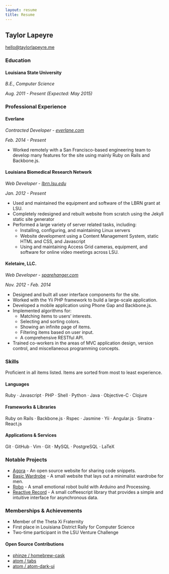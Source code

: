 ```yaml
---
layout: resume
title: Resume
---
```


## Taylor Lapeyre
[hello@taylorlapeyre.me][email]


### Education

#### Louisiana State University

*B.E., Computer Science*

*Aug. 2011 - Present (Expected: May 2015)*


### Professional Experience

#### Everlane

*Contracted Developer - [everlane.com][everlane]*

*Feb. 2014 - Present*

- Worked remotely with a San Francisco-based engineering team to develop many features for the site using mainly Ruby on Rails and Backbone.js.

#### Louisiana Biomedical Research Network

*Web Developer - [lbrn.lsu.edu][lbrn]*

*Jan. 2012 - Present*

- Used and maintained the equipment and software of the LBRN grant at LSU.
- Completely redesigned and rebuilt website from scratch using the Jekyll static site generator
- Performed a large variety of server related tasks, including:
  - Installing, conﬁguring, and maintaining Linux servers
  - Website development using a Content Management System, static HTML and CSS, and Javascript
  - Using and maintaining Access Grid cameras, equipment, and software for online video meetings across LSU.

#### Keletaire, LLC.

*Web Developer - [sparehanger.com][sh]*

*Nov. 2012 - Feb. 2014*

- Designed and built all user interface components for the site.
- Worked with the Yii PHP framework to build a large-scale application.
- Developed a mobile application using Phone Gap and Backbone.js.
- Implemented algorithms for:
  - Matching items to users’ interests.
  - Selecting and sorting colors.
  - Showing an infinite page of items.
  - Filtering items based on user input.
  - A comprehensive RESTful API.
- Trained co-workers in the areas of MVC application design, version control, and miscellaneous programming concepts.


### Skills

Proficient in all items listed. Items are sorted from most to least experience.

#### Languages

Ruby · Javascript · PHP · Shell · Python · Java · Objective-C · Clojure

#### Frameworks & Libraries

Ruby on Rails · Backbone.js · Rspec · Jasmine · Yii · Angular.js · Sinatra · React.js

#### Applications & Services

Git · GitHub · Vim · Git · MySQL · PostgreSQL · LaTeX

### Notable Projects

- [Agora][agora] - An open source website for sharing code snippets.
- [Basic Wardrobe][basic] - A small website that lays out a minimalist wardrobe for men.
- [Robo][robo] - A small emotional robot build with Arduino and Processing.
- [Reactive Record][rr] - A small coffeescript library that provides a simple and intuitive interface for asynchronous data.

### Memberships & Achievements

- Member of the Theta Xi Fraternity
- First place in Louisiana District Rally for Computer Science
- Two-time participant in the LSU Venture Challenge

#### Open Source Contributions

- [phinze / homebrew-cask][homebrew]
- [atom / tabs][atomtabs]
- [atom / atom-dark-ui][atomui]

[email]: mailto:hello@taylorlapeyre.me
[github]: https://github.com/taylorlapeyre
[sh]: http://sparehanger.com
[lbrn]: http://lbrn.lsu.edu
[homebrew]: https://github.com/phinze/homebrew-cask
[atomtabs]: https://github.com/atom/tabs
[atomui]: https://github.com/atom/atom-dark-ui/
[everlane]: https://everlane.com
[agora]: http://www.codeagora.co/
[basic]: http://basicwardrobe.info/
[robo]: https://github.com/taylorlapeyre/robo
[rr]: https://github.com/taylorlapeyre/reactive-record

